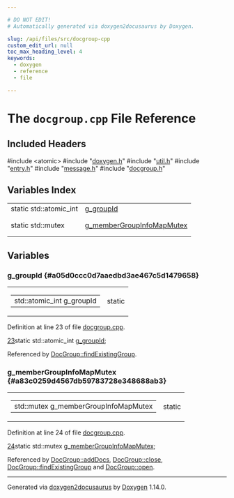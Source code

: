 ```yaml
---

# DO NOT EDIT!
# Automatically generated via doxygen2docusaurus by Doxygen.

slug: /api/files/src/docgroup-cpp
custom_edit_url: null
toc_max_heading_level: 4
keywords:
  - doxygen
  - reference
  - file

---
```


<div class="doxyPage">

# The `docgroup.cpp` File Reference



## Included Headers

<div class="doxyIncludesList">#include &lt;atomic&gt;
#include "<a href="/web-doxygen/docs/api/files/src/doxygen-h">doxygen.h</a>"
#include "<a href="/web-doxygen/docs/api/files/src/util-h">util.h</a>"
#include "<a href="/web-doxygen/docs/api/files/src/entry-h">entry.h</a>"
#include "<a href="/web-doxygen/docs/api/files/src/message-h">message.h</a>"
#include "<a href="/web-doxygen/docs/api/files/src/docgroup-h">docgroup.h</a>"
</div>

## Variables Index

<table class="doxyMembersIndex">

<tr class="doxyMemberIndexItem">
<td class="doxyMemberIndexItemType" align="left" valign="top">static std::atomic_int</td>
<td class="doxyMemberIndexItemName" align="left" valign="top"><a href="#a05d0ccc0d7aaedbd3ae467c5d1479658">g_groupId</a></td>
</tr>
<tr class="doxyMemberIndexDescription">
<td class="doxyMemberIndexDescriptionLeft"></td>
<td class="doxyMemberIndexDescriptionRight">
</td>
</tr>
<tr class="doxyMemberIndexSeparator">
<td class="doxyMemberIndexSeparator" colspan="2"></td>
</tr>

<tr class="doxyMemberIndexItem">
<td class="doxyMemberIndexItemType" align="left" valign="top">static std::mutex</td>
<td class="doxyMemberIndexItemName" align="left" valign="top"><a href="#a83c0259d4567db59783728e348688ab3">g_memberGroupInfoMapMutex</a></td>
</tr>
<tr class="doxyMemberIndexDescription">
<td class="doxyMemberIndexDescriptionLeft"></td>
<td class="doxyMemberIndexDescriptionRight">
</td>
</tr>
<tr class="doxyMemberIndexSeparator">
<td class="doxyMemberIndexSeparator" colspan="2"></td>
</tr>

</table>


<div class="doxySectionDef">

## Variables

### g\_groupId {#a05d0ccc0d7aaedbd3ae467c5d1479658}

<div class="doxyMemberItem">
<div class="doxyMemberProto">
<table class="doxyMemberLabels">
<tr class="doxyMemberLabels">
<td class="doxyMemberLabelsLeft">
<table class="doxyMemberName">
<tr>
<td class="doxyMemberName">std::atomic_int g_groupId</td>
</tr>
</table>
</td>
<td class="doxyMemberLabelsRight">
<span class="doxyMemberLabels">
<span class="doxyMemberLabel static">static</span>
</span>
</td>
</tr>
</table>
</div>
<div class="doxyMemberDoc">



<p>Definition at line 23 of file <a href="/web-doxygen/docs/api/files/src/docgroup-cpp">docgroup.cpp</a>.</p>


<div class="doxyProgramListing">

<div class="doxyCodeLine"><span class="doxyLineNumber"><a href="#a05d0ccc0d7aaedbd3ae467c5d1479658">23</a></span><span class="doxyLineContent"><span class="doxyHighlightKeyword">static</span><span class="doxyHighlight"> std::atomic_int <a href="#a05d0ccc0d7aaedbd3ae467c5d1479658">g_groupId</a>;</span></span></div>

</div>


<p>Referenced by <a href="/web-doxygen/docs/api/classes/docgroup/#a75ac79ba2e9fa9b9feeaadf6f8567931">DocGroup::findExistingGroup</a>.</p>

</div>
</div>

### g\_memberGroupInfoMapMutex {#a83c0259d4567db59783728e348688ab3}

<div class="doxyMemberItem">
<div class="doxyMemberProto">
<table class="doxyMemberLabels">
<tr class="doxyMemberLabels">
<td class="doxyMemberLabelsLeft">
<table class="doxyMemberName">
<tr>
<td class="doxyMemberName">std::mutex g_memberGroupInfoMapMutex</td>
</tr>
</table>
</td>
<td class="doxyMemberLabelsRight">
<span class="doxyMemberLabels">
<span class="doxyMemberLabel static">static</span>
</span>
</td>
</tr>
</table>
</div>
<div class="doxyMemberDoc">



<p>Definition at line 24 of file <a href="/web-doxygen/docs/api/files/src/docgroup-cpp">docgroup.cpp</a>.</p>


<div class="doxyProgramListing">

<div class="doxyCodeLine"><span class="doxyLineNumber"><a href="#a83c0259d4567db59783728e348688ab3">24</a></span><span class="doxyLineContent"><span class="doxyHighlightKeyword">static</span><span class="doxyHighlight"> std::mutex <a href="#a83c0259d4567db59783728e348688ab3">g_memberGroupInfoMapMutex</a>;</span></span></div>

</div>


<p>Referenced by <a href="/web-doxygen/docs/api/classes/docgroup/#a9b79815ce3108572e1405da479f34e3d">DocGroup::addDocs</a>, <a href="/web-doxygen/docs/api/classes/docgroup/#a7610569d96adb6bd19ed159a5f53a26c">DocGroup::close</a>, <a href="/web-doxygen/docs/api/classes/docgroup/#a75ac79ba2e9fa9b9feeaadf6f8567931">DocGroup::findExistingGroup</a> and <a href="/web-doxygen/docs/api/classes/docgroup/#a9cb5ab2169da2f5bf14816e9c10e8290">DocGroup::open</a>.</p>

</div>
</div>

</div>

<hr/>

<p class="doxyGeneratedBy">Generated via <a href="https://github.com/xpack/doxygen2docusaurus">doxygen2docusaurus</a> by <a href="https://www.doxygen.nl">Doxygen</a> 1.14.0.</p>

</div>
